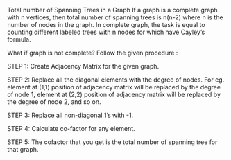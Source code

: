 Total number of Spanning Trees in a Graph
If a graph is a complete graph with n vertices, then total number of spanning trees is n(n-2) where n is the number of nodes in the graph. In complete graph, the task is equal to counting different labeled trees with n nodes for which have Cayley’s formula.

What if graph is not complete?
Follow the given procedure :

STEP 1: Create Adjacency Matrix for the given graph.

STEP 2: Replace all the diagonal elements with the degree of nodes. For eg. element at (1,1) position of adjacency matrix will be replaced by the degree of node 1, element at (2,2) position of adjacency matrix will be replaced by the degree of node 2, and so on.

STEP 3: Replace all non-diagonal 1’s with -1.

STEP 4: Calculate co-factor for any element.

STEP 5: The cofactor that you get is the total number of spanning tree for that graph.

